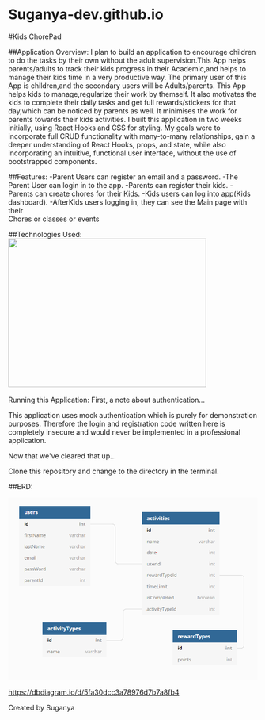 # Suganya-dev.github.io
#Kids ChorePad

##Application Overview:
I plan to build an application to encourage children to do the tasks by their own without the adult supervision.This App helps parents/adults to track their kids progress in their Academic,and helps to manage their kids time in a very productive way. The primary user of this App is children,and the secondary users will be Adults/parents. This App helps kids to manage,regularize their work by themself. It also motivates the kids to complete their daily tasks and get full rewards/stickers for that day,which can be noticed by parents as well. It minimises the work for parents towards their kids activities.
I built this application in two weeks initially, using React Hooks and CSS for styling. 
My goals were to incorporate full CRUD functionality with many-to-many relationships, gain a deeper understanding of React Hooks, props, and state, while also incorporating an intuitive, functional user interface, without the use of bootstrapped components.

##Features:
-Parent Users can register an email and a password.
-The Parent User can login in to the app.
-Parents can register their kids.
-Parents can create chores for their Kids.
-Kids users can log into app(Kids dashboard).
-AfterKids users logging in, they can see the Main page with their    
	Chores or classes  or events  

##Technologies Used:
<img src="https://thumbs.dreamstime.com/b/html-css-js-icon-set-web-development-logo-javascript-programming-symbol-154897294.jpg" height="300px" width="400px"> </img>

Running this Application:
First, a note about authentication...

This application uses mock authentication which is purely for demonstration purposes. Therefore the login and registration code written here is completely insecure and would never be implemented in a professional application.

Now that we've cleared that up...

Clone this repository and change to the directory in the terminal.

##ERD:

![ERD](./src/ScreenshotERD.png)



https://dbdiagram.io/d/5fa30dcc3a78976d7b7a8fb4


Created by Suganya
